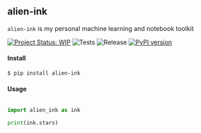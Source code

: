## alien-ink


 `alien-ink` is my personal machine learning and notebook toolkit
<br/>

[![Project Status: WIP](https://www.repostatus.org/badges/latest/wip.svg)](https://www.repostatus.org/#wip)
![Tests](https://github.com/codycollier/alien-ink/workflows/Tests/badge.svg)
![Release](https://github.com/codycollier/alien-ink/workflows/Upload%20Python%20Package/badge.svg)
[![PyPI version](https://badge.fury.io/py/alien-ink.svg)](https://badge.fury.io/py/alien-ink)


#### Install

```bash
$ pip install alien-ink
```

#### Usage

```python

import alien_ink as ink

print(ink.stars)
```

